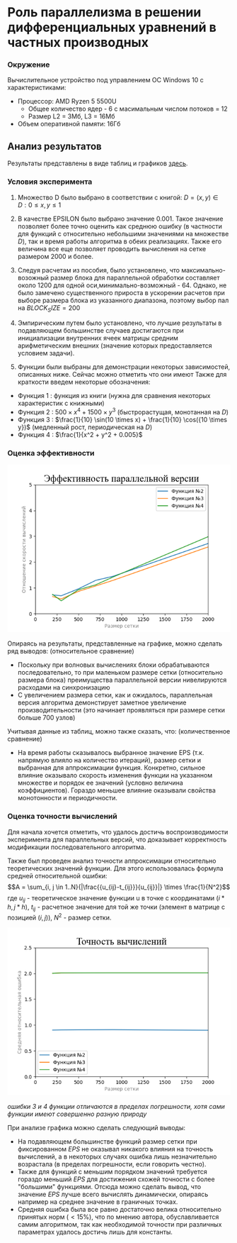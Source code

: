 # Роль параллелизма в решении дифференциальных уравнений в частных производных

### Окружение
Вычислительное устройство под управлением ОС Windows 10 с характеристиками:
- Процессор: AMD Ryzen 5 5500U
  -  Общее количество ядер - 6 с масимальным числом потоков = 12
  -  Размер L2 = 3Мб, L3 = 16Мб
- Объем оперативной памяти: 16Гб 

## Анализ результатов
Результаты представлены в виде таблиц и графиков [здесь](results).

### Условия эксперимента

1. Множество D было выбрано в соответствии с книгой: $D = {(x, y) \in D : 0 \leq x, y \leq 1}$

2. В качестве EPSILON было выбрано значение $0.001$. Такое значение позволяет более точно оценить как среднюю ошибку (в частности для функций с относительно небольшими значениями на множестве $D$), так и время работы алгоритма в обеих реализациях. Также его величина все еще позволяет проводить вычисления на сетке размером $2000$ и более.

3. Следуя расчетам из пособия, было установлено, что максимально-возожный размер блока для параллельной обработки составляет около $1200$ для одной оси,минимально-возможный - $64$. Однако, не было замечено существенного прироста в ускорении расчетов при выборе размера блока из указанного диапазона, поэтому выбор пал на $BLOCK_SIZE=200$

4. Эмпирическим путем было установлено, что лучшие результаты в подавляющем большинстве случаев достигаются при инициализации внутренних ячеек матрицы средним арифметическим внешних (значение которых предоставляется условием задачи).

5. Функции были выбраны для демонстрации некоторых зависимостей, описанных ниже. Сейчас можно отметить что они имеют
Также для краткости введем некоторые обозначения:
  - Функция 1 : функция из книги (нужна для сравнения некоторых характеристик с книжными)
  - Функция 2 : $500 \times x^4 + 1500 \times y^3$ (быстрорастущая, монотанная на $D$)
  - Функция 3 : $\frac{1}{10} \sin(10 \times x) + \frac{1}{10} \cos({10 \times y})$ (медленный рост, периодическая на $D$)
  - Функция 4 : $\frac{1}{x^2 + y^2 + 0.005}$


### Оценка эффективности

![CompareEfficiency](results/compare_efficiency.png)

Опираясь на результаты, представленные на графике, можно сделать ряд выводов: (относительное сравнение)
- Поскольку при волновых вычислениях блоки обрабатываются последовательно, то при маленьком размере сетки (относительно размера блока) преимущества параллельной версии нивелируются расходами на синхронизацию
- С увеличением размера сетки, как и ожидалось, параллельная версия алгоритма демонстирует заметное увеличение производительности (это начинает проявляться при размере сетки больше 700 узлов)

Учитывая данные из таблиц, можно также сказать, что: (количественное сравнение)
- На время работы сказывалось выбранное значение EPS (т.к. напрямую влияло на количество итераций), размер сетки и выбранная для аппроксимации функция. Конкретно, сильное влияние оказывало скорость изменения функции на указанном множестве и порядок ее значений (условно величина коэффициентов). Гораздо меньшее влияние оказывали свойства монотонности и периодичности.

### Оценка точности вычислений

Для начала хочется отметить, что удалось достичь воспроизводимости эксперимента для параллельных версий, что доказывает корректность модификации последовательного алгоритма.

Также был проведен анализ точности аппроксимации относительно теоретических значений функции. Для этого использовалась формула средней относительной ошибки:
$$A = \sum_{i, j \in 1..N}{|\frac{{u_{ij}-t_{ij}}}{u_{ij}}|} \times \frac{1}{N^2}$$
где $u_{ij}$ - теоретическое значение функции u в точке с координатами $(i * h, j * h)$, $t_{ij}$ - расчетное значение для той же точки (элемент в матрице с позицией $(i, j)$), $N^2$ - размер сетки.

![ApproximationError](results/approximation_error.png)

*ошибки 3 и 4 функции отличаются в пределах погрешности, хотя сами функции имеют совершенно разную природу*

При анализе графика можно сделать следующий выводы:
- На подавляющем большинстве функций размер сетки при фиксированном $EPS$ не оказывал никакого влияния на точность вычислений, а в некоторых случаях ошибка лишь незначительно возрастала (в пределах погрешности, если говорить честно).
- Также для функций с меньшим порядком значений требуется гораздо меньший $EPS$ для достижения схожей точности с более "большими" функциями. Отсюда можно сделать вывод, что значение $EPS$ лучше всего вычислять динамически, опираясь например на среднее значение в граничных точках.
- Средняя ошибка была все равно достаточно велика относительно принятых норм $( < 15\% )$, что по мнению автора, обуславливается самим алгоритмом, так как необходимой точности при различных параметрах удалось достичь лишь для константы.




